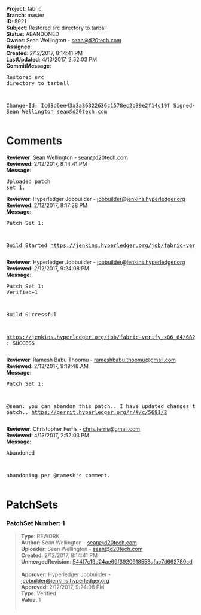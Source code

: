 <strong>Project</strong>: fabric<br><strong>Branch</strong>: master<br><strong>ID</strong>: 5921<br><strong>Subject</strong>: Restored src directory to tarball<br><strong>Status</strong>: ABANDONED<br><strong>Owner</strong>: Sean Wellington - sean@d20tech.com<br><strong>Assignee</strong>:<br><strong>Created</strong>: 2/12/2017, 8:14:41 PM<br><strong>LastUpdated</strong>: 4/13/2017, 2:52:03 PM<br><strong>CommitMessage</strong>:<br><pre>Restored src directory to tarball

Change-Id: Ic03d6ee43a3a36322636c1578ec2b39e2f14c19f
Signed-off-by: Sean Wellington <sean@d20tech.com>
</pre><h1>Comments</h1><strong>Reviewer</strong>: Sean Wellington - sean@d20tech.com<br><strong>Reviewed</strong>: 2/12/2017, 8:14:41 PM<br><strong>Message</strong>: <pre>Uploaded patch set 1.</pre><strong>Reviewer</strong>: Hyperledger Jobbuilder - jobbuilder@jenkins.hyperledger.org<br><strong>Reviewed</strong>: 2/12/2017, 8:17:28 PM<br><strong>Message</strong>: <pre>Patch Set 1:

Build Started https://jenkins.hyperledger.org/job/fabric-verify-x86_64/6820/</pre><strong>Reviewer</strong>: Hyperledger Jobbuilder - jobbuilder@jenkins.hyperledger.org<br><strong>Reviewed</strong>: 2/12/2017, 9:24:08 PM<br><strong>Message</strong>: <pre>Patch Set 1: Verified+1

Build Successful 

https://jenkins.hyperledger.org/job/fabric-verify-x86_64/6820/ : SUCCESS</pre><strong>Reviewer</strong>: Ramesh Babu Thoomu - rameshbabu.thoomu@gmail.com<br><strong>Reviewed</strong>: 2/13/2017, 9:19:48 AM<br><strong>Message</strong>: <pre>Patch Set 1:

@sean: you can abandon this patch.. I have updated changes to your patch.. https://gerrit.hyperledger.org/r/#/c/5691/2</pre><strong>Reviewer</strong>: Christopher Ferris - chris.ferris@gmail.com<br><strong>Reviewed</strong>: 4/13/2017, 2:52:03 PM<br><strong>Message</strong>: <pre>Abandoned

abandoning per @ramesh's comment.</pre><h1>PatchSets</h1><h3>PatchSet Number: 1</h3><blockquote><strong>Type</strong>: REWORK<br><strong>Author</strong>: Sean Wellington - sean@d20tech.com<br><strong>Uploader</strong>: Sean Wellington - sean@d20tech.com<br><strong>Created</strong>: 2/12/2017, 8:14:41 PM<br><strong>UnmergedRevision</strong>: [544f7c19d24ae69f3920918553afac7d662780cd](https://github.com/hyperledger-gerrit-archive/fabric/commit/544f7c19d24ae69f3920918553afac7d662780cd)<br><br><strong>Approver</strong>: Hyperledger Jobbuilder - jobbuilder@jenkins.hyperledger.org<br><strong>Approved</strong>: 2/12/2017, 9:24:08 PM<br><strong>Type</strong>: Verified<br><strong>Value</strong>: 1<br><br></blockquote>